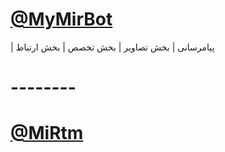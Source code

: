 <a href="telegram.me/MyMirBot"><h1>@MyMirBot</h1></a>
    | پیامرسانی
    | بخش تصاویر
    | بخش تخصص
    | بخش ارتباط
# --------
<a href="telegram.me/MirTM"><h1>@MiRtm</h1></a>
